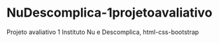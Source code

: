 # NuDescomplica-1projetoavaliativo
Projeto avaliativo 1 Instituto Nu e Descomplica, html-css-bootstrap

